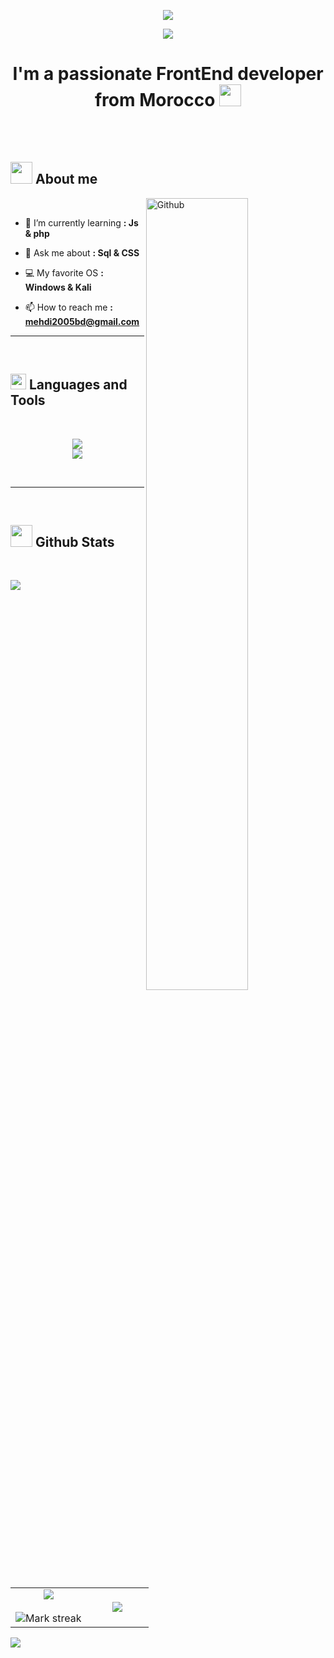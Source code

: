 <p align="center">
  <img src="https://capsule-render.vercel.app/api?type=waving&color=gradient&text=Hello!&height=100&section=header"/>
</p>

<p align="center">
  <a href="https://github.com/DenverCoder1/readme-typing-svg"><img src="https://readme-typing-svg.herokuapp.com?font=Time+New+Roman&color=gradient&size=25&center=true&vCenter=true&width=600&height=100&lines=Hello+World+!+...;Self-taught+Front-End+Developer,;Active+Learner/Researcher,;Love+to+learn+new+stuffs+..&hearts;"></a>
</p>

<h1 align="center">
  I'm a passionate FrontEnd developer from Morocco  <img src="https://github.com/user-attachments/assets/65aa35de-03b4-449b-9e6d-4a6c5dc4d43f" width=35px>
</h1>


<br>
<br>

## <picture><img src = "https://github.com/user-attachments/assets/5e9de0ee-8782-4d1e-bfa0-dd1f20e41a4f" width = 35px></picture> **About me**
<img width="57%" align="right" alt="Github" src="https://raw.githubusercontent.com/onimur/.github/master/.resources/git-header.svg" />
<br>

- 🌱 I’m currently learning  **: Js & php**

- 💬 Ask me about   **: Sql & CSS**
  
- 💻 My favorite OS  **: Windows & Kali**

- 📫 How to reach me   **:  mehdi2005bd@gmail.com**

  



----
<br>


## <img src="https://media2.giphy.com/media/QssGEmpkyEOhBCb7e1/giphy.gif?cid=ecf05e47a0n3gi1bfqntqmob8g9aid1oyj2wr3ds3mg700bl&rid=giphy.gif" width ="25"><b> Languages and Tools</b>

<br>
      
<p align="center">
  <a href="https://go-skill-icons.vercel.app/">
   <img  src="https://go-skill-icons.vercel.app/api/icons?i=figma,vscode,datagrip,clion,pycharm,docker,git,github,mysql,sqlserver,oracle,wsl,kali,redhat" /><br>
    <img src="https://go-skill-icons.vercel.app/api/icons?i=html,css,bootstrap,javascript,nodejs,react,angular,php,laravel,c,cpp,java,python" />
     
  </a>
</p>    
<br>




-----

<br>


## <img src="https://media.giphy.com/media/iY8CRBdQXODJSCERIr/giphy.gif" width="35"><b> Github Stats </b>
<br>

<img src="https://user-images.githubusercontent.com/73097560/115834477-dbab4500-a447-11eb-908a-139a6edaec5c.gif"><br>
<table align="center">
<tr border="none">
<td width="55%" align="center">
  
  <img  align="center" src="https://github-readme-stats.vercel.app/api?username=mohammedmehdio&theme=gotham&show_icons=true&count_private=true" />
  <br></br>
  <img title="🔥 Get streak stats for your profile at git.io/streak-stats" alt="Mark streak" src="https://github-readme-streak-stats.herokuapp.com/?user=mohammedmehdio&theme=gotham&hide_border=false" /> 
</td>

<td width="50%" align="center">
<img  align="center" src="https://github-readme-stats.anuraghazra1.vercel.app/api/top-langs/?username=mohammedmehdio&theme=gotham&hide_border=false&no-bg=true&no-frame=true&langs_count=10"/>
  
  
  </td>
</tr>
</table>
<img src="https://user-images.githubusercontent.com/73097560/115834477-dbab4500-a447-11eb-908a-139a6edaec5c.gif"><br>
